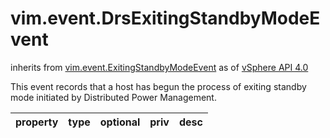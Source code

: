 vim.event.DrsExitingStandbyModeEvent
====================================
inherits from [vim.event.ExitingStandbyModeEvent](docs/vim.event.ExitingStandbyModeEvent.md)
as of [vSphere API 4.0](vim.version.md#vim.version.version5)


This event records that a host has begun the process of   exiting standby mode initiated by Distributed Power Management.

| property | type | optional | priv | desc |
|:---------|:-----|:---------|:-----|:-----|


